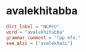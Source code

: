 # avalekhitabba

``` toml
dict_label = "NCPED"
word = "avalekhitabba"
grammar_comment = "fpp mfn."
see_also = ["avalekhati"]
```

